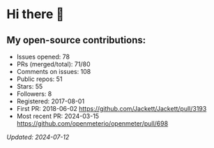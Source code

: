 # Hi there 👋  

## My open-source contributions:

- Issues opened: 78
- PRs (merged/total): 71/80
- Comments on issues: 108
- Public repos: 51
- Stars: 55
- Followers: 8
- Registered: 2017-08-01
- First PR: 2018-06-02 https://github.com/Jackett/Jackett/pull/3193
- Most recent PR: 2024-03-15 https://github.com/openmeterio/openmeter/pull/698

_Updated: 2024-07-12_